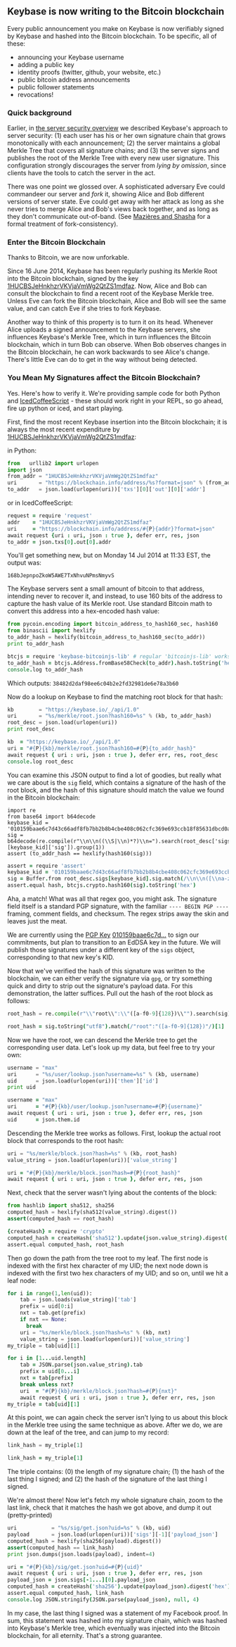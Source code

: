 ## Keybase is now writing to the Bitcoin blockchain

Every public announcement you make on Keybase is now verifiably signed by Keybase and hashed into the Bitcoin blockchain. To be specific, all of these:

* announcing your Keybase username
* adding a public key
* identity proofs (twitter, github, your website, etc.)
* public bitcoin address announcements
* public follower statements
* revocations!

### Quick background

Earlier, in [the server security overview](/docs/server_security) we described Keybase's approach
to server security: (1) each user has his or her own signature chain that grows
monotonically with each announcement; (2) the server maintains a global Merkle Tree that
covers all signature chains; and (3) the server signs and publishes the root of the Merkle
Tree with every new user signature.  This configuration strongly discourages the server
from *lying by omission*, since clients have the tools to catch the server in the act.

There was one point we glossed over.  A sophisticated adversary Eve could
commandeer our server and *fork* it, showing Alice and Bob different versions
of server state. Eve could get away with her attack as long as she never
tries to merge Alice and Bob's views back together, and as long as they don't
communicate out-of-band. (See [Mazières and Shasha](http://cs.brown.edu/courses/cs296-2/papers/sundr.pdf)
for a formal treatment of fork-consistency).

### Enter the Bitcoin Blockchain

Thanks to Bitcoin, we are now unforkable.

Since 16 June 2014, Keybase has been regularly pushing its Merkle Root into the
Bitcoin blockchain, signed by the key [1HUCBSJeHnkhzrVKVjaVmWg2QtZS1mdfaz](https://blockchain.info/address/1HUCBSJeHnkhzrVKVjaVmWg2QtZS1mdfaz).  Now, Alice and Bob can consult the blockchain
to find a recent root of the Keybase Merkle tree.  Unless Eve can fork the Bitcoin blockchain, Alice and Bob will see the same value, and can catch
Eve if she tries to fork Keybase.

Another way to think of this property is to turn it on its head.  Whenever Alice uploads
a signed announcement to the Keybase servers, she influences Keybase's Merkle Tree, which in turn influences
the Bitcoin blockchain, which in turn Bob can observe.  When Bob observes changes in the Bitcoin
blockchain, he can work backwards to see Alice's change.  There's little Eve can do to
get in the way without being detected.


### You Mean My Signatures affect the Bitcoin Blockchain?

Yes.  Here's how to verify it. We're providing sample code for both Python and [IcedCoffeeScript](http://maxtaco.github.io/coffee-script/) - these should work right in your REPL, so go ahead, fire up python or iced,
and start playing.

First, find the most recent Keybase insertion into the Bitcoin blockchain; it is always the most recent
expenditure by [1HUCBSJeHnkhzrVKVjaVmWg2QtZS1mdfaz](https://blockchain.info/address/1HUCBSJeHnkhzrVKVjaVmWg2QtZS1mdfaz):

in Python:
```python
from   urllib2 import urlopen
import json
from_addr = "1HUCBSJeHnkhzrVKVjaVmWg2QtZS1mdfaz"
uri       = "https://blockchain.info/address/%s?format=json" % (from_addr)
to_addr   = json.load(urlopen(uri))['txs'][0]['out'][0]['addr']
```

or in IcedCoffeeScript: 
```coffeescript
request = require 'request'
addr    = "1HUCBSJeHnkhzrVKVjaVmWg2QtZS1mdfaz"
uri     = "https://blockchain.info/address/#{P}{addr}?format=json"
await request {uri : uri, json : true }, defer err, res, json
to_addr = json.txs[0].out[0].addr
```

You'll get something new, but on Monday 14 Jul 2014 at 11:33 EST, the output was:

```
168bJepnpoZkoW5AWE7TxNhvuNPmsNmyvS
```

The Keybase servers sent a small amount of bitcoin to that address, intending
never to recover it, and instead, to use 160 bits of the address to capture
the hash value of its Merkle root.   Use standard Bitcoin math to convert
this address into a hex-encoded hash value:

```python
from pycoin.encoding import bitcoin_address_to_hash160_sec, hash160
from binascii import hexlify
to_addr_hash = hexlify(bitcoin_address_to_hash160_sec(to_addr))
print to_addr_hash
```

```coffeescript
btcjs = require 'keybase-bitcoinjs-lib' # regular 'bitcoinjs-lib' works too
to_addr_hash = btcjs.Address.fromBase58Check(to_addr).hash.toString('hex')
console.log to_addr_hash
```

Which outputs: `38482d2daf98ee6c04b2e2fd32981de6e78a3b60`

Now do a lookup on Keybase to find the matching root block for that hash:

```python
kb        = "https://keybase.io/_/api/1.0"
uri       = "%s/merkle/root.json?hash160=%s" % (kb, to_addr_hash)
root_desc = json.load(urlopen(uri))
print root_desc
```

```coffeescript
kb  = "https://keybase.io/_/api/1.0"
uri = "#{P}{kb}/merkle/root.json?hash160=#{P}{to_addr_hash}"
await request { uri : uri, json : true }, defer err, res, root_desc
console.log root_desc
```

You can examine this JSON output to find a lot of goodies, but really what we
care about is the `sig` field, which contains a signature of the hash of the
root block, and the hash of this signature should match the value we found in
the Bitcoin blockchain:


```
import re
from base64 import b64decode
keybase_kid = '010159baae6c7d43c66adf8fb7bb2b8b4cbe408c062cfc369e693ccb18f85631dbcd0a'
sig = b64decode(re.compile(r"\\n\\n((\\S|\\n)*?)\\n=").search(root_desc['sigs'][keybase_kid]['sig']).group(1))
assert (to_addr_hash == hexlify(hash160(sig)))
```

```coffeescript
assert = require 'assert'
keybase_kid = '010159baae6c7d43c66adf8fb7bb2b8b4cbe408c062cfc369e693ccb18f85631dbcd0a'
sig = Buffer.from root_desc.sigs[keybase_kid].sig.match(/\\n\\n([\\na-zA-Z0-9\\/\\+=]*?)\\n=/)[1], 'base64'
assert.equal hash, btcjs.crypto.hash160(sig).toString('hex')
```
  
Aha, a match!  What was all that regex goo, you might
ask.  The signature field itself is a standard PGP signature, with the familiar `---- BEGIN PGP ----`
framing, comment fields, and checksum.  The regex strips away the skin and leaves just the meat.

We are currently using the [PGP Key](/docs/api/1.0/kid) [010159baae6c7d...](/docs/server_security/our_merkle_key)
to sign our commitments, but plan to transition to an EdDSA key in the future. We will publish those
signatures under a different key of the `sigs` object, corresponding to that new key's KID.

Now that we've verified the hash of this signature was written to the blockchain, we can either verify
the signature via `gpg`, or try something quick and dirty to strip out the signature's payload data.  For
this demonstration, the latter suffices. Pull out the hash of the root block as follows:

```python
root_hash = re.compile(r"\\"root\\":\\"([a-f0-9]{128})\\"").search(sig).group(1)
```

```coffeescript
root_hash = sig.toString("utf8").match(/"root":"([a-f0-9]{128})"/)[1]
```

Now we have the root, we can descend the Merkle tree to get the corresponding user data.  Let's look
up my data, but feel free to try your own:

```python
username = "max"
uri      = "%s/user/lookup.json?username=%s" % (kb, username)
uid      = json.load(urlopen(uri))['them']['id']
print uid
```

```coffeescript
username = "max"
uri      = "#{P}{kb}/user/lookup.json?username=#{P}{username}"
await request { uri : uri, json : true }, defer err, res, json
uid      = json.them.id
```

Descending the Merkle tree works as follows.  First, lookup the actual
root block that corresponds to the root hash:

```python
uri = "%s/merkle/block.json?hash=%s" % (kb, root_hash)
value_string = json.load(urlopen(uri))['value_string']
```

```coffeescript
uri = "#{P}{kb}/merkle/block.json?hash=#{P}{root_hash}"
await request { uri : uri, json : true }, defer err, res, json
```

Next, check that the server wasn't lying about the contents of the block:
```python
from hashlib import sha512, sha256
computed_hash = hexlify(sha512(value_string).digest())
assert(computed_hash == root_hash)
```

```coffeescript
{createHash} = require 'crypto'
computed_hash = createHash('sha512').update(json.value_string).digest('hex')
assert.equal computed_hash, root_hash
```

Then go down the path from the tree root to my leaf.
The first node is indexed with the first hex character of my UID;
the next node down is indexed with the first two hex characters of my UID;
and so on, until we hit a leaf node:

```python
for i in range(1,len(uid)):
    tab = json.loads(value_string)['tab']
    prefix = uid[0:i]
    nxt = tab.get(prefix)
    if nxt == None:
      break
    uri = "%s/merkle/block.json?hash=%s" % (kb, nxt)
    value_string = json.load(urlopen(uri))['value_string']
my_triple = tab[uid][1]
```

```coffeescript
for i in [1...uid.length]
    tab = JSON.parse(json.value_string).tab
    prefix = uid[0...i]
    nxt = tab[prefix]
    break unless nxt?
    uri  = "#{P}{kb}/merkle/block.json?hash=#{P}{nxt}"
    await request { uri : uri, json : true }, defer err, res, json
my_triple = tab[uid][1]
```

At this point, we can again check the server isn't lying to us about this block in the Merkle
tree using the same technique as above. After we do, we are down at the leaf of the tree, and can
jump to my record:

```python
link_hash = my_triple[1]
```

```coffeescript
link_hash = my_triple[1]
```

The triple contains: (0) the length of my signature chain; (1) the hash of the last thing I signed;
and (2) the hash of the signature of the last thing I signed.

We're almost there! Now let's fetch my whole signature chain, zoom to the last link, check that it
matches the hash we got above, and dump it out (pretty-printed)

```python
uri           = "%s/sig/get.json?uid=%s" % (kb, uid)
payload       = json.load(urlopen(uri))['sigs'][-1]['payload_json']
computed_hash = hexlify(sha256(payload).digest())
assert(computed_hash == link_hash)
print json.dumps(json.loads(payload), indent=4)
```

```coffeescript
uri = "#{P}{kb}/sig/get.json?uid=#{P}{uid}"
await request { uri : uri, json : true }, defer err, res, json
payload_json = json.sigs[-1...][0].payload_json
computed_hash = createHash('sha256').update(payload_json).digest('hex')
assert.equal computed_hash, link_hash
console.log JSON.stringify(JSON.parse(payload_json), null, 4)
```

In my case, the last thing I signed was a statement of my Facebook proof.
In sum, this statement was hashed into my signature chain, which was hashed into Keybase's Merkle
tree, which eventually was injected into the Bitcoin blockchain, for all eternity. That's a strong
guarantee.
